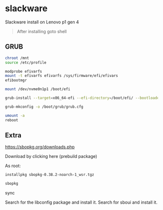 # slackware

Slackware install on Lenovo p1 gen 4

> After installing goto shell

## GRUB

```bash
chroot /mnt
source /etc/profile

modprobe efivarfs
mount -t efivarfs efivarfs /sys/firmware/efi/efivars
efibootmgr

mount /dev/nvme0n1p1 /boot/efi

grub-install --target=x86_64-efi --efi-directory=/boot/efi/ --bootloader-id=slackware

grub-mkconfig -o /boot/grub/grub.cfg

umount -a
reboot
```




## Extra

https://sbopkg.org/downloads.php

Download by clicking here (prebuild package)

As root:
```bash
installpkg sbopkg-0.38.2-noarch-1_wsr.tgz

sbopkg
```

sync

Search for the libconfig package and install it.
Search for sboui and install it.
